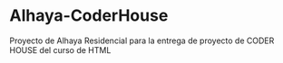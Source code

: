 # Alhaya-CoderHouse
Proyecto de Alhaya Residencial para la entrega de proyecto de CODER HOUSE del curso de HTML

